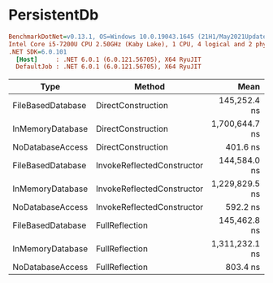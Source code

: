 # PersistentDb

``` ini
BenchmarkDotNet=v0.13.1, OS=Windows 10.0.19043.1645 (21H1/May2021Update)
Intel Core i5-7200U CPU 2.50GHz (Kaby Lake), 1 CPU, 4 logical and 2 physical cores
.NET SDK=6.0.101
  [Host]     : .NET 6.0.1 (6.0.121.56705), X64 RyuJIT
  DefaultJob : .NET 6.0.1 (6.0.121.56705), X64 RyuJIT
```

|              Type |                     Method |           Mean |         Error |        StdDev |         Median |            P95 |  Ratio | RatioSD |
|------------------ |--------------------------- |---------------:|--------------:|--------------:|---------------:|---------------:|-------:|--------:|
| FileBasedDatabase |         DirectConstruction |   145,252.4 ns |     870.62 ns |     771.78 ns |   145,245.0 ns |   146,510.7 ns |  1.000 |    0.00 |
|  InMemoryDatabase |         DirectConstruction | 1,700,644.7 ns | 302,108.72 ns | 861,933.18 ns | 1,189,800.0 ns | 3,638,700.0 ns | 11.495 |    5.86 |
|  NoDatabaseAccess |         DirectConstruction |       401.6 ns |       2.10 ns |       1.97 ns |       400.5 ns |       404.5 ns |  0.003 |    0.00 |
| FileBasedDatabase | InvokeReflectedConstructor |   144,584.0 ns |   1,293.92 ns |   1,210.33 ns |   144,324.4 ns |   146,665.4 ns |  0.996 |    0.01 |
|  InMemoryDatabase | InvokeReflectedConstructor | 1,229,829.5 ns |  71,701.57 ns | 185,084.66 ns | 1,163,250.0 ns | 1,558,890.0 ns |  8.745 |    1.88 |
|  NoDatabaseAccess | InvokeReflectedConstructor |       592.2 ns |       3.53 ns |       3.30 ns |       591.6 ns |       597.9 ns |  0.004 |    0.00 |
| FileBasedDatabase |             FullReflection |   145,462.8 ns |     621.72 ns |     551.14 ns |   145,369.8 ns |   146,256.4 ns |  1.001 |    0.01 |
|  InMemoryDatabase |             FullReflection | 1,311,232.1 ns | 121,493.15 ns | 320,061.56 ns | 1,181,500.0 ns | 2,285,600.0 ns |  8.306 |    0.95 |
|  NoDatabaseAccess |             FullReflection |       803.4 ns |       2.84 ns |       2.37 ns |       803.7 ns |       806.6 ns |  0.006 |    0.00 |
